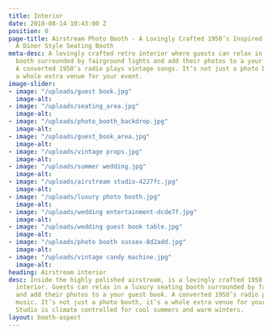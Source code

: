 ```yaml
---
title: Interior
date: 2018-08-14 10:43:00 Z
position: 0
page-title: Airstream Photo Booth - A Lovingly Crafted 1950’s Inspired Interior With
  A Diner Style Seating Booth
meta-desc: A lovingly crafted retro interior where guests can relax in a luxury seating
  booth surrounded by fairground lights and add their photos to a your guest book.
  A converted 1950’s radio plays vintage songs. It’s not just a photo booth, it’s
  a whole extra venue for your event.
image-slider:
- image: "/uploads/guest book.jpg"
  image-alt: 
- image: "/uploads/seating_area.jpg"
  image-alt: 
- image: "/uploads/photo_booth_backdrop.jpg"
  image-alt: 
- image: "/uploads/guest_book_area.jpg"
  image-alt: 
- image: "/uploads/vintage props.jpg"
  image-alt: 
- image: "/uploads/summer wedding.jpg"
  image-alt: 
- image: "/uploads/airstream studio-4227fc.jpg"
  image-alt: 
- image: "/uploads/luxury photo booth.jpg"
  image-alt: 
- image: "/uploads/wedding entertainment-dcde7f.jpg"
  image-alt: 
- image: "/uploads/wedding guest book table.jpg"
  image-alt: 
- image: "/uploads/photo booth sussex-8d2add.jpg"
  image-alt: 
- image: "/uploads/vintage candy machine.jpg"
  image-alt: 
heading: Airstream interior
desc: Inside the highly polished airstream, is a lovingly crafted 1950’s inspired
  interior. Guests can relax in a luxury seating booth surrounded by fairground lights
  and add their photos to a your guest book. A converted 1950’s radio plays vintage
  music. It’s not just a photo booth, it’s a whole extra venue for your event. Airstream
  Studio is climate controlled for cool summers and warm winters.
layout: booth-aspect
---
```


